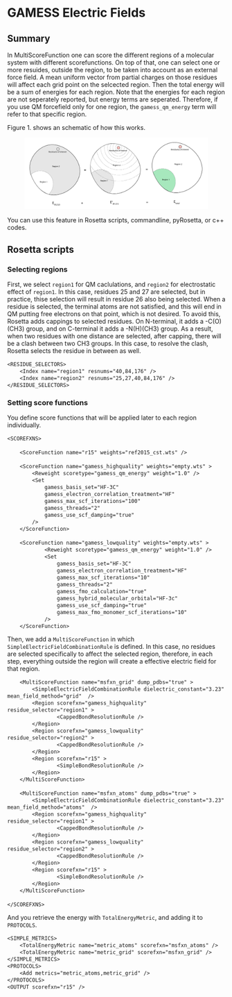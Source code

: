 # GAMESS Electric Fields

## Summary 
In MultiScoreFunction one can score the different regions of a molecular system with different scorefunctions. On top of that, one can select one or more resuides, outside the region, to be taken into account as an external force field. A mean uniform vector from partial charges on those residues will affect each grid point on the selcected region. Then the total energy will be a sum of energies for each region. Note that the energies for each region are not seperately reported, but energy terms are seperated. Therefore, if you use QM forcefield only for one region, the `gamess_qm_energy` term will refer to that specific region.

Figure 1. shows an schematic of how this works.

<figure align=center>
<img src="../../../../images/gamess_electric_field_image1.png"/>
</figure>


[comment]: <> (The grid size by default is set to 1A and 0A padding. Figure 2. shows a more detailed representation on it.)


You can use this feature in Rosetta scripts, commandline, pyRosetta, or c++ codes. 

## Rosetta scripts

### Selecting regions

First, we select `region1` for QM caclulations, and `region2` for electrostatic effect of `region1`. In this case, residues 25 and 27 are selected, but in practice, thise selection will result in residue 26 also being selected. When a residue is selected, the terminal atoms are not satisfied, and this will end in QM putting free electrons on that point, which is not desired. To avoid this, Rosetta adds cappings to selected residues. On N-terminal, it adds a -C(O)(CH3) group, and on C-terminal it adds a -N(H)(CH3) group. As a result, when two residues with one distance are selected, after capping, there will be a clash between two CH3 groups. In this case, to resolve the clash, Rosetta selects the residue in between as well. 

```
<RESIDUE_SELECTORS>
    <Index name="region1" resnums="40,84,176" />
    <Index name="region2" resnums="25,27,40,84,176" />
</RESIDUE_SELECTORS>
```
### Setting score functions

You define score functions that will be applied later to each region individually.

```
<SCOREFXNS>

    <ScoreFunction name="r15" weights="ref2015_cst.wts" />

    <ScoreFunction name="gamess_highquality" weights="empty.wts" >
        <Reweight scoretype="gamess_qm_energy" weight="1.0" />
        <Set 
            gamess_basis_set="HF-3C" 
            gamess_electron_correlation_treatment="HF"
            gamess_max_scf_iterations="100" 
            gamess_threads="2"
            gamess_use_scf_damping="true"
        />
    </ScoreFunction>

    <ScoreFunction name="gamess_lowquality" weights="empty.wts" >
            <Reweight scoretype="gamess_qm_energy" weight="1.0" />
            <Set 
                gamess_basis_set="HF-3C" 
                gamess_electron_correlation_treatment="HF"
                gamess_max_scf_iterations="10" 
                gamess_threads="2"
                gamess_fmo_calculation="true" 
                gamess_hybrid_molecular_orbital="HF-3c"
                gamess_use_scf_damping="true" 
                gamess_max_fmo_monomer_scf_iterations="10"
            />
    </ScoreFunction>
```

Then, we add a `MultiScoreFunction` in which `SimpleElectricFieldCombinationRule` is defined. In this case, no residues are selected specifically to affect the selected region, therefore, in each step, everything outside the region will create a effective electric field for that region. 

```
    <MultiScoreFunction name="msfxn_grid" dump_pdbs="true" >
        <SimpleElectricFieldCombinationRule dielectric_constant="3.23" mean_field_method="grid"  />
        <Region scorefxn="gamess_highquality" residue_selector="region1" >
                <CappedBondResolutionRule />
        </Region>
        <Region scorefxn="gamess_lowquality" residue_selector="region2" >
                <CappedBondResolutionRule />
        </Region>
        <Region scorefxn="r15" >
                <SimpleBondResolutionRule />
        </Region>
    </MultiScoreFunction>

    <MultiScoreFunction name="msfxn_atoms" dump_pdbs="true" >
        <SimpleElectricFieldCombinationRule dielectric_constant="3.23" mean_field_method="atoms"  />
        <Region scorefxn="gamess_highquality" residue_selector="region1" >
                <CappedBondResolutionRule />
        </Region>
        <Region scorefxn="gamess_lowquality" residue_selector="region2" >
                <CappedBondResolutionRule />
        </Region>
        <Region scorefxn="r15" >
                <SimpleBondResolutionRule />
        </Region>
    </MultiScoreFunction>

</SCOREFXNS>
```

And you retrieve the energy with `TotalEnergyMetric`, and adding it to `PROTOCOLS`.

```
<SIMPLE_METRICS>
    <TotalEnergyMetric name="metric_atoms" scorefxn="msfxn_atoms" />
    <TotalEnergyMetric name="metric_grid" scorefxn="msfxn_grid" />
</SIMPLE_METRICS>
<PROTOCOLS>
    <Add metrics="metric_atoms,metric_grid" />
</PROTOCOLS>
<OUTPUT scorefxn="r15" />
```